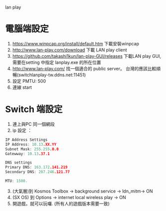 lan play

# 電腦端設定
1. https://www.winpcap.org/install/default.htm 下載安裝winpcap
2. http://www.lan-play.com/download 下載 LAN play client
3. https://github.com/takashi1kun/lan-play-GUI/releases 下載LAN play GUI, 需要在setting 中指定 lanplay.exe 的所在位置
4. http://www.lan-play.com/ 找一個適合的 public server。  台灣的應該比較順暢(switchlanplay-tw.ddns.net:11451)
5. 設定 PMTU: 500
6. 連線 start

# Switch 端設定
1. 連上與PC 同一個網段
2. ip 設定 ：
````cpp
IP Address Settings
IP Address: 10.13.XX.YY
Subnet Mask: 255.255.0.0
Gatewway: 10.13.37.1

DNS settings
Primary DNS: 163.172.141.219
Secondary DNS: 207.246.121.77

MTU: 1500.
````
3. (大氣層)到 Kosmos Toolbox -> background service -> ldn_mitm-> ON
4. (SX OS) 到 Options -> internet local wireless play -> ON
5. 開遊戲，就可以玩囉. (所有人的遊戲版本需要一致)

